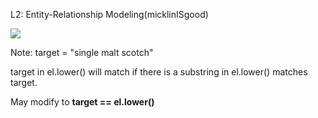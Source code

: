 L2: Entity-Relationship Modeling(micklinISgood)

![](http://imgur.com/y32u2kN.jpg)

Note:
target = "single malt scotch"

target in el.lower() will match if there is a substring in el.lower() matches target.

May modify to **target == el.lower()**

